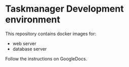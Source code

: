 Taskmanager Development environment
==============

This repository contains docker images for:
- web server
- database server

Follow the instructions on GoogleDocs.